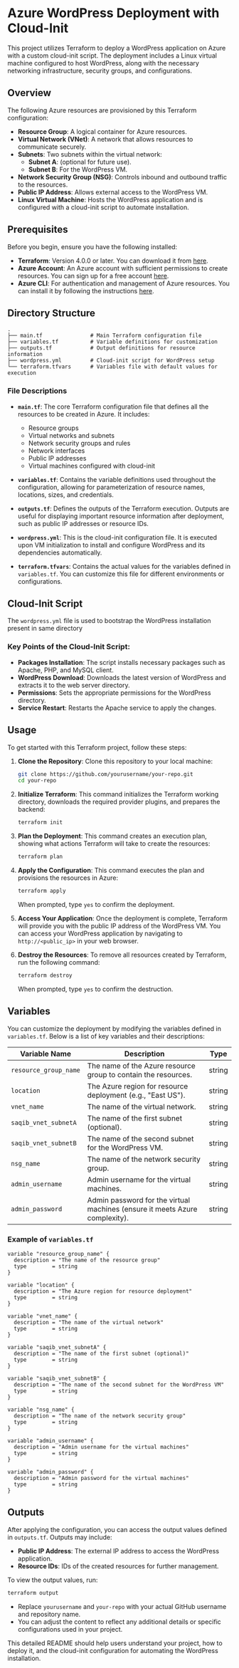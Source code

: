 # Azure WordPress Deployment with Cloud-Init

This project utilizes Terraform to deploy a WordPress application on Azure with a custom cloud-init script. The deployment includes a Linux virtual machine configured to host WordPress, along with the necessary networking infrastructure, security groups, and configurations.

## Overview

The following Azure resources are provisioned by this Terraform configuration:

- **Resource Group**: A logical container for Azure resources.
- **Virtual Network (VNet)**: A network that allows resources to communicate securely.
- **Subnets**: Two subnets within the virtual network:
  - **Subnet A**: (optional for future use).
  - **Subnet B**: For the WordPress VM.
- **Network Security Group (NSG)**: Controls inbound and outbound traffic to the resources.
- **Public IP Address**: Allows external access to the WordPress VM.
- **Linux Virtual Machine**: Hosts the WordPress application and is configured with a cloud-init script to automate installation.

## Prerequisites

Before you begin, ensure you have the following installed:

- **Terraform**: Version 4.0.0 or later. You can download it from [here](https://www.terraform.io/downloads.html).
- **Azure Account**: An Azure account with sufficient permissions to create resources. You can sign up for a free account [here](https://azure.microsoft.com/free/).
- **Azure CLI**: For authentication and management of Azure resources. You can install it by following the instructions [here](https://docs.microsoft.com/en-us/cli/azure/install-azure-cli).

## Directory Structure

```plaintext
.
├── main.tf               # Main Terraform configuration file
├── variables.tf          # Variable definitions for customization
├── outputs.tf            # Output definitions for resource information
├── wordpress.yml         # Cloud-init script for WordPress setup
└── terraform.tfvars      # Variables file with default values for execution
```

### File Descriptions

- **`main.tf`**: The core Terraform configuration file that defines all the resources to be created in Azure. It includes:
  - Resource groups
  - Virtual networks and subnets
  - Network security groups and rules
  - Network interfaces
  - Public IP addresses
  - Virtual machines configured with cloud-init

- **`variables.tf`**: Contains the variable definitions used throughout the configuration, allowing for parameterization of resource names, locations, sizes, and credentials.

- **`outputs.tf`**: Defines the outputs of the Terraform execution. Outputs are useful for displaying important resource information after deployment, such as public IP addresses or resource IDs.

- **`wordpress.yml`**: This is the cloud-init configuration file. It is executed upon VM initialization to install and configure WordPress and its dependencies automatically.

- **`terraform.tfvars`**: Contains the actual values for the variables defined in `variables.tf`. You can customize this file for different environments or configurations.

## Cloud-Init Script

The `wordpress.yml` file is used to bootstrap the WordPress installation present in same directory

### Key Points of the Cloud-Init Script:

- **Packages Installation**: The script installs necessary packages such as Apache, PHP, and MySQL client.
- **WordPress Download**: Downloads the latest version of WordPress and extracts it to the web server directory.
- **Permissions**: Sets the appropriate permissions for the WordPress directory.
- **Service Restart**: Restarts the Apache service to apply the changes.

## Usage

To get started with this Terraform project, follow these steps:

1. **Clone the Repository**: 
   Clone this repository to your local machine:
   ```bash
   git clone https://github.com/yourusername/your-repo.git
   cd your-repo
   ```

2. **Initialize Terraform**: 
   This command initializes the Terraform working directory, downloads the required provider plugins, and prepares the backend:
   ```bash
   terraform init
   ```

3. **Plan the Deployment**: 
   This command creates an execution plan, showing what actions Terraform will take to create the resources:
   ```bash
   terraform plan
   ```

4. **Apply the Configuration**: 
   This command executes the plan and provisions the resources in Azure:
   ```bash
   terraform apply
   ```
   When prompted, type `yes` to confirm the deployment.

5. **Access Your Application**: 
   Once the deployment is complete, Terraform will provide you with the public IP address of the WordPress VM. You can access your WordPress application by navigating to `http://<public_ip>` in your web browser.

6. **Destroy the Resources**: 
   To remove all resources created by Terraform, run the following command:
   ```bash
   terraform destroy
   ```
   When prompted, type `yes` to confirm the destruction.

## Variables

You can customize the deployment by modifying the variables defined in `variables.tf`. Below is a list of key variables and their descriptions:

| Variable Name               | Description                                                             | Type   |
|-----------------------------|-------------------------------------------------------------------------|--------|
| `resource_group_name`       | The name of the Azure resource group to contain the resources.          | string |
| `location`                  | The Azure region for resource deployment (e.g., "East US").            | string |
| `vnet_name`                 | The name of the virtual network.                                        | string |
| `saqib_vnet_subnetA`       | The name of the first subnet (optional).                               | string |
| `saqib_vnet_subnetB`       | The name of the second subnet for the WordPress VM.                    | string |
| `nsg_name`                  | The name of the network security group.                                 | string |
| `admin_username`            | Admin username for the virtual machines.                                | string |
| `admin_password`            | Admin password for the virtual machines (ensure it meets Azure complexity). | string |

### Example of `variables.tf`

```hcl
variable "resource_group_name" {
  description = "The name of the resource group"
  type        = string
}

variable "location" {
  description = "The Azure region for resource deployment"
  type        = string
}

variable "vnet_name" {
  description = "The name of the virtual network"
  type        = string
}

variable "saqib_vnet_subnetA" {
  description = "The name of the first subnet (optional)"
  type        = string
}

variable "saqib_vnet_subnetB" {
  description = "The name of the second subnet for the WordPress VM"
  type        = string
}

variable "nsg_name" {
  description = "The name of the network security group"
  type        = string
}

variable "admin_username" {
  description = "Admin username for the virtual machines"
  type        = string
}

variable "admin_password" {
  description = "Admin password for the virtual machines"
  type        = string
}
```

## Outputs

After applying the configuration, you can access the output values defined in `outputs.tf`. Outputs may include:

- **Public IP Address**: The external IP address to access the WordPress application.
- **Resource IDs**: IDs of the created resources for further management.

To view the output values, run:
```bash
terraform output
```


- Replace `yourusername` and `your-repo` with your actual GitHub username and repository name.
- You can adjust the content to reflect any additional details or specific configurations used in your project.

This detailed README should help users understand your project, how to deploy it, and the cloud-init configuration for automating the WordPress installation.
